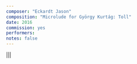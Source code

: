 ```yaml
---
composer: "Eckardt Jason"
composition: "Microlude for György Kurtág: Toll"
date: 2016
commission: yes
performers: 
notes: false
---
```


|||
